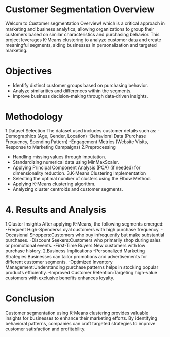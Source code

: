# Customer Segmentation Overview
Welcom to Customer segmentation Overview! which is a critical approach in marketing and business analytics, allowing organizations to group their customers based on similar characteristics and purchasing behavior. This project leverages K-Means clustering to analyze customer data and create meaningful segments, aiding businesses in personalization and targeted marketing.

# Objectives
- Identify distinct customer groups based on purchasing behavior.
- Analyze similarities and differences within the segments.
- Improve business decision-making through data-driven insights.

# Methodology
1.Dataset Selection
The dataset used includes customer details such as:
-Demographics (Age, Gender, Location)
-Behavioral Data (Purchase Frequency, Spending Pattern)
-Engagement Metrics (Website Visits, Response to Marketing Campaigns)
2.Preprocessing
- Handling missing values through imputation.
- Standardizing numerical data using MinMaxScaler.
- Applying Principal Component Analysis (PCA) (if needed) for dimensionality reduction.
3.K-Means Clustering Implementation
- Selecting the optimal number of clusters using the Elbow Method.
- Applying K-Means clustering algorithm.
- Analyzing cluster centroids and customer segments.

# 4. Results and Analysis
1.Cluster Insights
After applying K-Means, the following segments emerged:
-Frequent High-Spenders:Loyal customers with high purchase frequency.
-Occasional Shoppers:Customers who buy infrequently but make substantial purchases.
-Discount Seekers:Customers who primarily shop during sales or promotional events.
-First-Time Buyers:New customers with low purchase history.
2.Business Implications
-Personalized Marketing Strategies:Businesses can tailor promotions and advertisements for different customer segments.
-Optimized Inventory Management:Understanding purchase patterns helps in stocking popular products efficiently.
-Improved Customer Retention:Targeting high-value customers with exclusive benefits enhances loyalty.

# Conclusion
Customer segmentation using K-Means clustering provides valuable insights for businesses to enhance their marketing efforts. By identifying behavioral patterns, companies can craft targeted strategies to improve customer satisfaction and profitability.
